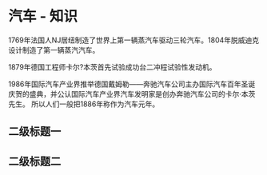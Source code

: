# 汽车 - 知识

1769年法国人NJ居纽制造了世界上第一辆蒸汽车驱动三轮汽车。1804年脱威迪克设计制造了第一辆蒸汽汽车。

1879年德国工程师卡尔?本茨首先试验成功台二冲程试验性发动机。

1986年国际汽车产业界推举德国戴姆勒――奔驰汽车公司主办国际汽车百年圣诞庆贺的盛典，并公认国际汽车产业界汽车发明家是创办奔驰汽车公司的卡尔·本茨先生。
所以人们一般把1886年称作为汽车元年。

## 二级标题一

## 二级标题二
